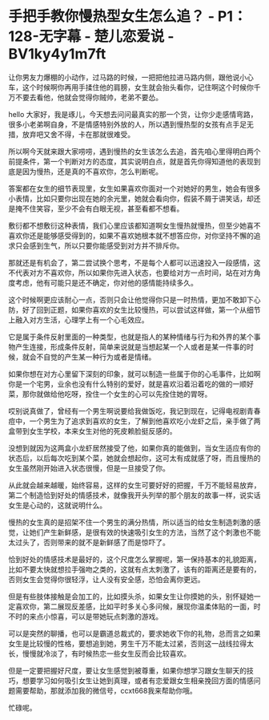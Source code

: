# 手把手教你慢热型女生怎么追？ - P1：128-无字幕 - 楚儿恋爱说 - BV1ky4y1m7ft

让你男友力爆棚的小动作，过马路的时候，一把把他拉进马路内侧，跟他说小心车，这个时候啊你再用手揉住他的肩膀，女生就会抬头看你，记住啊这个时候你千万不要去看他，他就会觉得你贼帅，老弟不要怂。

hello 大家好，我是琢儿，今天想去问问最真实的那一个货，让你少走感情弯路，很多小老弟啊自身，不是情感特别外放的人，所以遇到慢热型的女孩有点手足无措，放弃吧又舍不得，卡在那就很难受。

所以啊今天就来跟大家唠唠，遇到慢热的女生该怎么去追，首先咱心里得明白两个前提条件，第一个判断对方的态度，其实说明白点，就是首先你得知道他的表现到底是因为慢热，还是真的不喜欢你，怎么判断呢。

答案都在女生的细节表现里，女生如果喜欢你面对一个对她好的男生，她会有很多小表情，比如只要你出现在她的余光里，她就会看向你，假装不屑于讲笑话，却还是掩不住笑容，至少不会有白眼无视，甚至看都不想看。

敷衍都不想敷衍这种表情，我们心里应该都知道啊女生慢热就慢热，但至少她喜不喜欢你还是能够感受得到的，如果不喜欢她根本就不想答应你，对你坚持不懈的追求只会感到生气，所以只要你能感受到对方并不排斥你。

那就还是有机会了，第二尝试换个思考，不是每个人都可以迅速投入一段感情，这不代表对方不喜欢你，所以如果你先进入状态，也要给对方一点时间，站在对方角度考虑，他有可能只是还不确定，你对他的感情能持续多久。

这个时候啊更应该耐心一点，否则只会让他觉得你只是一时热情，更加不敢卸下心防，好了回到正题，如果你喜欢的女生比较慢热，可以尝试这样做，第一个从细节上融入对方生活，心理学上有一个心毛效应。

它是属于条件反射里面的一种类型，也就是指人的某种情绪与行为和外界的某个事物产生连接，形成条件反射，简单来说就是当想起某一个人或者是某一件事的时候，就会不自觉的产生某一种行为或者是情绪。

如果你想在对方心里留下深刻的印象，就可以制造一些属于你的心毛事件，比如啊你是一个宅男，业余也没有什么特别的爱好，就是喜欢沿着沿着吃的做的一顺好菜，那你就做给他吃呀，拴住一个女生的心可以先拴住她的胃呀。

哎别说真做了，曾经有一个男生啊说要给我做饭吃，我记到现在，记得电视剧青春痘中，一个男生为了追求到喜欢的女生，了解到他喜欢吃小龙虾之后，亲手做了两盒带到女生学校，本来女生对他的死皮赖脸挺反感的。

没想到就因为这两盒小龙虾居然接受了他，如果你真的能做到，当女生适应有你的状态后，以后每次吃到某个菜，她就会想起你，这可太有成就感了呀，而且慢热的女生虽然刚开始进入状态很慢，但是一旦接受了你。

从此就会越来越暖，始终容易，这样的女生可要好好的把握，千万不能轻易放弃，第二个制造恰到好处的情感技术，就像我开头列举的那个朋友的故事一样，说实话女生是心动的，这就说明什么。

慢热的女生真的是招架不住一个男生的满分热情，所以适当的给女生制造刺激的感觉，让她们产生新鲜感，是很有效的快速吸引女生的方法，当然了这个刺激也不能太过头了，否则带来的就不是新鲜感了而是惊吓了。

恰到好处的情感技术是最好的，这个尺度怎么掌握呢，第一保持基本的礼貌距离，比如不要太快就想拉手强吻之类的，这就有点太刺激了，该有的距离还是要有的，否则女生会觉得你很轻浮，让人没有安全感，恐怕会离你更远。

但是有些肢体接触是会加工的，比如摸头杀，如果女生让你摸她的头，别怀疑她一定喜欢你，第二展现反差感，比如平时多关心多问候，展现你温柔体贴的一面，时不时的来点小惊喜，可以是带她玩点刺激的游戏。

可以是突然的聊播，也可以是霸道总裁式的，要求她收下你的礼物，总而言之如果女生是比较慢的性格，要想追到她，男生千万不能太过紧，否则这一战线拉得太长，慢慢就冷淡了，有时候热恋一些女生反而会比较喜欢。

但是一定要把握好尺度，要让女生感觉到被尊重，如果你想学习跟女生聊天的技巧，想要学习如何吸引女生让她到真理，或者有恋爱跟女生相亲挽回方面的情感问题需要帮助，那就添加我的微信号，ccxt668我来帮助你哦。

忙碌呢。